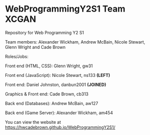 # WebProgrammingY2S1 Team XCGAN
Repository for Web Programming Y2 S1

Team members: Alexander Wickham, Andrew McBain, 
Nicole Stewart, Glenn Wright and Cade Brown

Roles/Jobs:

Front end (HTML, CSS): Glenn Wright, gw31

Front end (JavaScript): Nicole Stewart, ns133 **(LEFT)**

Front end: Daniel Johnston, danbun2001 **(JOINED)**

Graphics & Front end: Cade Brown, cb313

Back end (Databases): Andrew McBain, aw127

Back end (Game Server): Alexander Wickham, am454

You can view the website at https://hwcadebrown.github.io/WebProgrammingY2S1/
